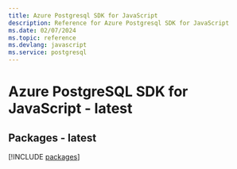 ```yaml
---
title: Azure Postgresql SDK for JavaScript
description: Reference for Azure Postgresql SDK for JavaScript
ms.date: 02/07/2024
ms.topic: reference
ms.devlang: javascript
ms.service: postgresql
---
```

# Azure PostgreSQL SDK for JavaScript - latest
## Packages - latest
[!INCLUDE [packages](postgresql-index.md)]